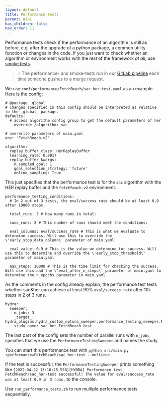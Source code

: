 ```yaml
---
layout: default
title: Performance tests
parent: Wiki
has_children: false
nav_order: 11
---
```


Performance tests check if the performance of an algorithm is still as before, e.g. after the upgrade of a python package, a common utility function or changes in the code. If you just want to check whether an algorithm or environment works with the rest of the framework _at all_, use [smoke tests](Smoke-tests).


> :bulb: The performance- and smoke-tests run in our [GitLab pipeline](GitLab-Pipeline) each time someone pushes to a merge request.

We use `conf/performance/FetchReach/sac_her-test.yaml` as an example. Here is the config:
```
# @package _global_
# Changes specified in this config should be interpreted as relative to the _global_ package.
defaults:
  # access algorithm config group to get the default parameters of her
  - override /algorithm: sac

# overwrite parameters of main.yaml
env: 'FetchReach-v2'

algorithm:
  replay_buffer_class: HerReplayBuffer
  learning_rate: 0.0017
  replay_buffer_kwargs:
    n_sampled_goal: 1
    goal_selection_strategy: 'future'
    online_sampling: True

```
This just specifies that the performance test is for the `sac` algorithm with the HER replay buffer and the `FetchReach-v2` environment.

```
performance_testing_conditions:
  # In 2 out of 3 tests, the eval/success rate should be at least 0.9 after 10000 steps.

  total_runs: 3 # How many runs in total:

  succ_runs: 2 # This number of runs should meet the conditions:

  eval_columns: eval/success_rate # This is what we evaluate to determine success. Will use this to override the \'early_stop_data_column\' parameter of main.yaml

  eval_value: 0.9 # This is the value we determine for success. Will use this to determine and override the \'early_stop_threshold\' parameter of main.yaml

  max_steps: 10000 # This is the time limit for checking the success. Will use this and the \'eval_after_n_steps\' parameter of main.yaml to determine the n_epochs parameter in main.yaml.
```
As the comments in the config already explain, the performance test tests whether sac&her can achieve at least 90% `eval/success_rate` after 10k steps in 2 of 3 runs.

```
hydra:
  sweeper:
    n_jobs: 3
    _target_: hydra_plugins.hydra_custom_optuna_sweeper.performance_testing_sweeper.PerformanceTestingSweeper
    study_name: sac_her_FetchReach-test
```
The last part of the config sets the number of parallel runs with `n_jobs`, specifies that we use the `PerformanceTestingSweeper` and names the study.

You can start this performance test with `python src/main.py +performance=FetchReach/sac_her-test --multirun`

If the test is successful, the `PerformanceTestingSweeper` prints something like `[2022-04-22 13:10:25,558][HYDRA] Performance test FetchReach/sac_her-test successful! The value for eval/success_rate was at least 0.9 in 3 runs.` to the console.

Use `run_performance_tests.sh` to run multiple performance tests sequentially.
